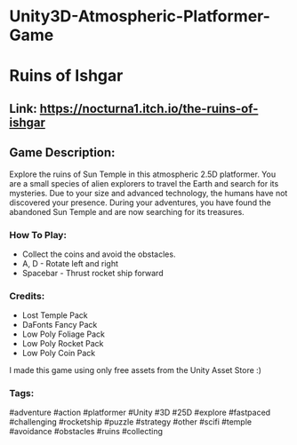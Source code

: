 # Unity3D-Atmospheric-Platformer-Game

# Ruins of Ishgar

## Link: https://nocturna1.itch.io/the-ruins-of-ishgar

## Game Description:

Explore the ruins of Sun Temple in this atmospheric 2.5D platformer.
You are a small species of alien explorers to travel the Earth and search for its mysteries. Due to your size and advanced technology, the humans have not discovered your presence. 
During your adventures, you have found the abandoned Sun Temple and are now searching for its treasures. 

### How To Play:

* Collect the coins and avoid the obstacles.
* A, D - Rotate left and right
* Spacebar - Thrust rocket ship forward

### Credits:

* Lost Temple Pack
* DaFonts Fancy Pack
* Low Poly Foliage Pack
* Low Poly Rocket Pack
* Low Poly Coin Pack

I made this game using only free assets from the Unity Asset Store :)

### Tags: 

#adventure #action #platformer #Unity #3D #25D #explore #fastpaced #challenging #rocketship #puzzle #strategy #other #scifi #temple #avoidance #obstacles #ruins #collecting

